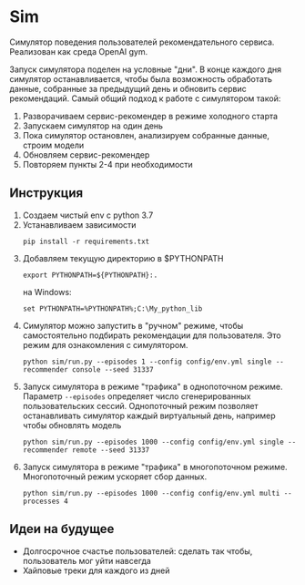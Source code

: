 # Sim

Симулятор поведения пользователей рекомендательного сервиса.
Реализован как среда OpenAI gym.

Запуск симулятора поделен на условные "дни".
В конце каждого дня симулятор останавливается, чтобы была возможность обработать данные, собранные за предыдущий день и обновить сервис рекомендаций.
Самый общий подход к работе с симулятором такой:
1. Разворачиваем сервис-рекомендер в режиме холодного старта
2. Запускаем симулятор на один день
3. Пока симулятор остановлен, анализируем собранные данные, строим модели 
4. Обновляем сервис-рекомендер
5. Повторяем пункты 2-4 при необходимости

## Инструкция

1. Создаем чистый env с python 3.7
2. Устанавливаем зависимости
   ```
   pip install -r requirements.txt
   ``` 
3. Добавляем текущую директорию в $PYTHONPATH
   ```
   export PYTHONPATH=${PYTHONPATH}:.
   ```
   на Windows:
   ```
   set PYTHONPATH=%PYTHONPATH%;C:\My_python_lib
   ```
4. Симулятор можно запустить в "ручном" режиме, чтобы самостоятельно подбирать рекомендации для пользователя. 
   Это режим для ознакомления с симулятором.
   ```
   python sim/run.py --episodes 1 --config config/env.yml single --recommender console --seed 31337
   ```
5. Запуск симулятора в режиме "трафика" в однопоточном режиме.
   Параметр `--episodes` определяет число сгенерированных пользовательских сессий.
   Однопоточный режим позволяет останавливать симулятор каждый виртуальный день, например чтобы обновлять модель
   ```
   python sim/run.py --episodes 1000 --config config/env.yml single --recommender remote --seed 31337 
   ```
6. Запуск симулятора в режиме "трафика" в многопоточном режиме.
   Многопоточный режим ускоряет сбор данных.
   ```
   python sim/run.py --episodes 1000 --config config/env.yml multi --processes 4
   ```   
   
## Идеи на будущее

- Долгосрочное счастье пользователей: сделать так чтобы, пользователь мог уйти навсегда
- Хайповые треки для каждого из дней
